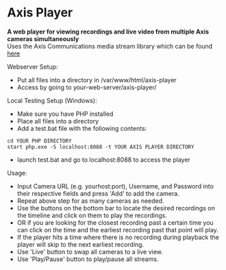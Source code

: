 # Axis Player  
**A web player for viewing recordings and live video from multiple Axis cameras simultaneously**  
Uses the Axis Communications media stream library which can be found [here](https://github.com/AxisCommunications/media-stream-library-js)
  
Webserver Setup:  
- Put all files into a directory in /var/www/html/axis-player
- Access by going to your-web-server/axis-player/
   
Local Testing Setup (Windows):
- Make sure you have PHP installed
- Place all files into a directory
- Add a test.bat file with the following contents:
```
cd YOUR PHP DIRECTORY
start php.exe -S localhost:8088 -t YOUR AXIS PLAYER DIRECTORY
```
- launch test.bat and go to localhost:8088 to access the player

Usage:  
- Input Camera URL (e.g. yourhost:port), Username, and Password into their respective fields and press 'Add' to add the camera.
- Repeat above step for as many cameras as needed.
- Use the buttons on the bottom bar to locate the desired recordings on the timeline and click on them to play the recordings.
- OR if you are looking for the closest recording past a certain time you can click on the time and the earliest recording past that point will play.
- If the player hits a time where there is no recording during playback the player will skip to the next earliest recording.
- Use 'Live' button to swap all cameras to a live view.
- Use 'Play/Pause' button to play/pause all streams.
